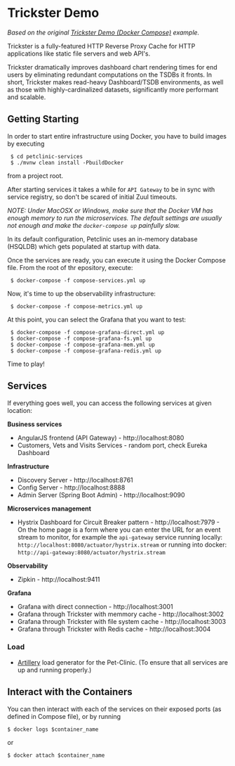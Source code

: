 # Trickster Demo

*Based on the original [Trickster Demo (Docker Compose)](https://github.com/tricksterproxy/trickster/tree/master/deploy/trickster-demo) example.*

Trickster is a fully-featured HTTP Reverse Proxy Cache for HTTP applications like static file servers and web API's.

Trickster dramatically improves dashboard chart rendering times for end users by eliminating redundant computations on the TSDBs it fronts. In short, Trickster makes read-heavy Dashboard/TSDB environments, as well as those with highly-cardinalized datasets, significantly more performant and scalable.

## Getting Starting

In order to start entire infrastructure using Docker, you have to build images by executing

```
 $ cd petclinic-services
 $ ./mvnw clean install -PbuildDocker
```

from a project root.

After starting services it takes a while for `API Gateway` to be in sync with service registry, so don't be scared of initial Zuul timeouts.

*NOTE: Under MacOSX or Windows, make sure that the Docker VM has enough memory to run the microservices. The default settings
are usually not enough and make the `docker-compose up` painfully slow.*

In its default configuration, Petclinic uses an in-memory database (HSQLDB) which gets populated at startup with data.

Once the services are ready, you can execute it using the Docker Compose file. From the root of thr epository, execute:

```
 $ docker-compose -f compose-services.yml up
```

Now, it's time to up the observability infrastructure:

```
 $ docker-compose -f compose-metrics.yml up
```

At this point, you can select the Grafana that you want to test:

```
 $ docker-compose -f compose-grafana-direct.yml up
 $ docker-compose -f compose-grafana-fs.yml up
 $ docker-compose -f compose-grafana-mem.yml up
 $ docker-compose -f compose-grafana-redis.yml up
```

Time to play!

## Services

If everything goes well, you can access the following services at given location:

__Business services__

  * AngularJS frontend (API Gateway) - http://localhost:8080
  * Customers, Vets and Visits Services - random port, check Eureka Dashboard

__Infrastructure__

 * Discovery Server - http://localhost:8761
 * Config Server - http://localhost:8888
 * Admin Server (Spring Boot Admin) - http://localhost:9090

__Microservices management__

  * Hystrix Dashboard for Circuit Breaker pattern - http://localhost:7979 - On the home page is a form where you can enter the URL for an event stream to monitor, for example the `api-gateway` service running locally: `http://localhost:8080/actuator/hystrix.stream` or running into docker: `http://api-gateway:8080/actuator/hystrix.stream`

__Observability__

  * Zipkin - http://localhost:9411

__Grafana__

  * Grafana with direct connection - http://localhost:3001
  * Grafana through Trickster with memmory cache - http://localhost:3002
  * Grafana through Trickster with file system cache - http://localhost:3003
  * Grafana through Trickster with Redis cache - http://localhost:3004

### Load

 * [Artillery](https://artillery.io/) load generator for the Pet-Clinic. (To ensure that all services are up and running properly.)

## Interact with the Containers

You can then interact with each of the services on their exposed ports (as defined in Compose file), or by running

```
$ docker logs $container_name
```

or

```
$ docker attach $container_name
```
